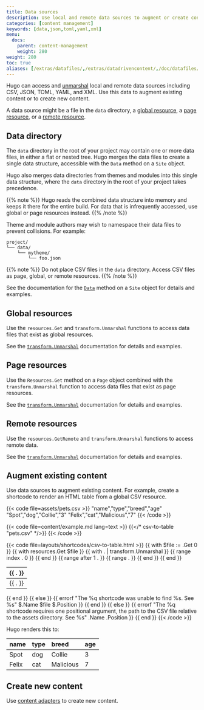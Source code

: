```yaml
---
title: Data sources
description: Use local and remote data sources to augment or create content.
categories: [content management]
keywords: [data,json,toml,yaml,xml]
menu:
  docs:
    parent: content-management
    weight: 280
weight: 280
toc: true
aliases: [/extras/datafiles/,/extras/datadrivencontent/,/doc/datafiles/,/templates/data-templates/]
---
```


Hugo can access and [unmarshal] local and remote data sources including CSV, JSON, TOML, YAML, and XML. Use this data to augment existing content or to create new content.

[unmarshal]: /getting-started/glossary/#unmarshal

A data source might be a file in the `data` directory, a [global resource], a [page resource], or a [remote resource].

[global resource]: /getting-started/glossary/#global-resource
[page resource]: /getting-started/glossary/#page-resource
[remote resource]: /getting-started/glossary/#remote-resource

## Data directory

The `data` directory in the root of your project may contain one or more data files, in either a flat or nested tree. Hugo merges the data files to create a single data structure, accessible with the `Data` method on a `Site` object.

Hugo also merges data directories from themes and modules into this single data structure, where the `data` directory in the root of your project takes precedence.

{{% note %}}
Hugo reads the combined data structure into memory and keeps it there for the entire build. For data that is infrequently accessed, use global or page resources instead.
{{% /note %}}

Theme and module authors may wish to namespace their data files to prevent collisions. For example:

```text
project/
└── data/
    └── mytheme/
        └── foo.json
```

{{% note %}}
Do not place CSV files in the `data` directory. Access CSV files as page, global, or remote resources.
{{% /note %}}

See the documentation for the [`Data`] method on a `Site` object for details and examples.

[`Data`]: /methods/site/data/

## Global resources

Use the `resources.Get` and `transform.Unmarshal` functions to access data files that exist as global resources.

See the [`transform.Unmarshal`](/functions/transform/unmarshal/#global-resource) documentation for details and examples.

## Page resources

Use the `Resources.Get` method on a `Page` object combined with the `transform.Unmarshal` function to access data files that exist as page resources.

See the [`transform.Unmarshal`](/functions/transform/unmarshal/#page-resource) documentation for details and examples.

## Remote resources

Use the `resources.GetRemote` and `transform.Unmarshal` functions to access remote data.

See the [`transform.Unmarshal`](/functions/transform/unmarshal/#remote-resource) documentation for details and examples.

## Augment existing content

Use data sources to augment existing content. For example, create a shortcode to render an HTML table from a global CSV resource.

{{< code file=assets/pets.csv >}}
"name","type","breed","age"
"Spot","dog","Collie","3"
"Felix","cat","Malicious","7"
{{< /code >}}

{{< code file=content/example.md lang=text >}}
{{</* csv-to-table "pets.csv" */>}}
{{< /code >}}

{{< code file=layouts/shortcodes/csv-to-table.html >}}
{{ with $file := .Get 0 }}
  {{ with resources.Get $file }}
    {{ with . | transform.Unmarshal }}
      <table>
        <thead>
          <tr>
            {{ range index . 0 }}
              <th>{{ . }}</th>
            {{ end }}
          </tr>
        </thead>
        <tbody>
          {{ range after 1 . }}
            <tr>
              {{ range . }}
                <td>{{ . }}</td>
              {{ end }}
            </tr>
          {{ end }}
        </tbody>
      </table>
    {{ end }}
  {{ else }}
    {{ errorf "The %q shortcode was unable to find %s. See %s" $.Name $file $.Position }}
  {{ end }}
{{ else }}
  {{ errorf "The %q shortcode requires one positional argument, the path to the CSV file relative to the assets directory. See %s" .Name .Position }}
{{ end }}
{{< /code >}}

Hugo renders this to:

name|type|breed|age
:--|:--|:--|:--
Spot|dog|Collie|3
Felix|cat|Malicious|7

## Create new content

Use [content adapters] to create new content.

[content adapters]: /content-management/content-adapters/
